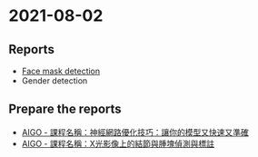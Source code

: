 # 2021-08-02

## Reports

* [Face mask detection](https://colab.research.google.com/drive/1aPEhZK3Cvil__CzxPLnNUrdH9Gxkgeyw?usp=sharing)
* Gender detection

## Prepare the reports

* [AIGO - 課程名稱：神經網路優化技巧：讓你的模型又快速又準確](https://aigo.org.tw/zh-tw/onlinecourse/535)
* [AIGO - 課程名稱：X光影像上的結節與腫塊偵測與標註](https://aigo.org.tw/zh-tw/onlinecourse/536)